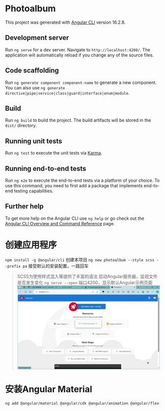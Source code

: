 # Photoalbum

This project was generated with [Angular CLI](https://github.com/angular/angular-cli) version 16.2.8.

## Development server

Run `ng serve` for a dev server. Navigate to `http://localhost:4200/`. The application will automatically reload if you change any of the source files.

## Code scaffolding

Run `ng generate component component-name` to generate a new component. You can also use `ng generate directive|pipe|service|class|guard|interface|enum|module`.

## Build

Run `ng build` to build the project. The build artifacts will be stored in the `dist/` directory.

## Running unit tests

Run `ng test` to execute the unit tests via [Karma](https://karma-runner.github.io).

## Running end-to-end tests

Run `ng e2e` to execute the end-to-end tests via a platform of your choice. To use this command, you need to first add a package that implements end-to-end testing capabilities.

## Further help

To get more help on the Angular CLI use `ng help` or go check out the [Angular CLI Overview and Command Reference](https://angular.io/cli) page.


# 创建应用程序
`npm install -g @angular/cli`
创建本项目
`ng new photoalbum --style scss --prefix pa`
接受默认的安装配置，一路回车
> SCSS为使用样式混入等提供了丰富的语法
启动Angular服务器，监视文件是否发生变化
`ng serve --open`
端口4200，显示默认Angular示例页面
![界面](./src/assets/ui-init.png)
# 安装Angular Material
```bash
ng add @angular/material @angular/cdk @angular/animation @angular/flex-layout
```

